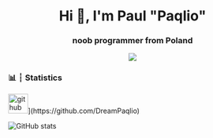 <h1 align="center">Hi 👋, I'm Paul "Paqlio"</h1>
<h3 align="center">noob programmer from Poland</h3>
<center>
<image src=https://discord.c99.nl/widget/theme-1/709888532226899989.png> </image>
</center>


<h3 align="left">📊 ┆ Statistics</h3>
<img src='https://cdn.jsdelivr.net/npm/simple-icons@3.0.1/icons/github.svg' alt='github' height='40'>](https://github.com/DreamPaqlio)  

![GitHub stats](https://github-readme-stats.vercel.app/api?username=DreamPaqlio&show_icons=true)  
 
